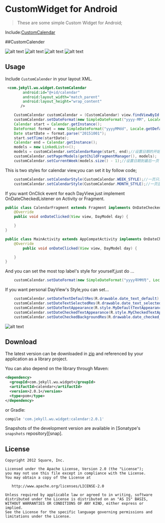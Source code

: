 


CustomWidget for Android
==========================
>These are some simple Custom Widget for Android;


Include:[CustomCalendar](#calendar)


##<span id="calendar">CustomCalender</span>

![alt text](./pic/calendar1.png "calendar1")
![alt text](./pic/calendar2.png "calendar2")
![alt text](./pic/calendar3.png "calendar3")
![alt text](./pic/calendar4.png "calendar4")


Usage
-----

Include `CustomCalender` in your layout XML.

```xml
 <com.jekyll.wu.widget.CustomCalendar
        android:id="@+id/calendar"
        android:layout_width="match_parent"
        android:layout_height="wrap_content"
       />
```
```java
    CustomCalendar customCalendar = (CustomCalendar) view.findViewById(R.id.cc_test);
    customCalendar.setDateFormat(new SimpleDateFormat("yyyy-MM", Locale.getDefault()));
    Calendar start = Calendar.getInstance();
    DateFormat format = new SimpleDateFormat("yyyyMMdd", Locale.getDefault());
    Date startDate = format.parse("20151001");
    start.setTime(startDate);
    Calendar end = Calendar.getInstance();
    models = new LinkedList<>();
    models = customCalendar.setCalendarRange(start, end);//设置日期的开始结束位置
    customCalendar.setPagerModels(getChildFragmentManager(), models);
    customCalendar.setCurrentWeek(models.size() - 1);//设置日期到最后一页

```

This is two styles for calendar view,you can set it by follow code;

```java
    customCalendar.setCalendarStyle(CustomCalendar.WEEK_STYLE);//一页只显示一周
    customCalendar.setCalendarStyle(CustomCalendar.MONTH_STYLE);//一页显示一月
```

If you want OnClick event for each DayView,just implement OnDateCheckedListener on Activity or Fragment.

```java
public class CalendarFragment extends Fragment implements OnDateCheckedListener {
    @Override
    public void onDateClicked(View view, DayModel day) {

    }
}

public class MainActivity extends AppCompatActivity implements OnDateCheckedListener {
    @Override
        public void onDateClicked(View view, DayModel day) {

    }
}
```

And you can set the most top label's style for yourself,just do ...

```java
    customCalendar.setDateFormat(new SimpleDateFormat("yyyy年MM月", Locale.getDefault()));
```

If you want personal DayView's Style,you can set...

```java
    customCalendar.setDateTextDefaultRes(R.drawable.date_text_default);
    customCalendar.setDateTextSelectedRes(R.drawable.date_text_selected);
    customCalendar.setDateTextAppearance(R.style.MyDefaultTextAppearance);
    customCalendar.setDateCheckedTextAppearance(R.style.MyCheckedTextAppearance);
    customCalendar.setDateCheckedBackgroundRes(R.drawable.date_checked_shape);

```
![alt text](./pic/calendar5.png "calendar5")


Download
--------

The latest version can be downloaded in [zip][zip] and referenced by your application as a library
project.

You can also depend on the library through Maven:
```xml
<dependency>
  <groupId>com.jekyll.wu.widget</groupId>
  <artifactId>calendar</artifactId>
  <version>2.0.1</version>
  <type>pom</type>
</dependency>
```
or Gradle:
```groovy
compile 'com.jekyll.wu.widget:calendar:2.0.1'
```

Snapshots of the development version are available in [Sonatype's `snapshots` repository][snap].


License
-------

    Copyright 2012 Square, Inc.

    Licensed under the Apache License, Version 2.0 (the "License");
    you may not use this file except in compliance with the License.
    You may obtain a copy of the License at

       http://www.apache.org/licenses/LICENSE-2.0

    Unless required by applicable law or agreed to in writing, software
    distributed under the License is distributed on an "AS IS" BASIS,
    WITHOUT WARRANTIES OR CONDITIONS OF ANY KIND, either express or implied.
    See the License for the specific language governing permissions and
    limitations under the License.



 [zip]: https://github.com/JieJacket/CustomWidget/archive/master.zip








